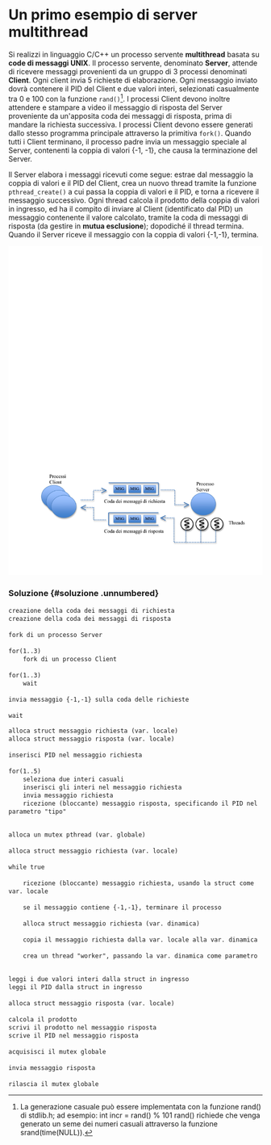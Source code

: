 Un primo esempio di server multithread
======================================

Si realizzi in linguaggio C/C++ un processo servente **multithread**
basata su **code di messaggi UNIX**. Il processo servente, denominato
**Server**, attende di ricevere messaggi provenienti da un gruppo di 3
processi denominati **Client**. Ogni client invia 5 richieste di
elaborazione. Ogni messaggio inviato dovrà contenere il PID del Client e
due valori interi, selezionati casualmente tra 0 e 100 con la funzione
`rand()`[^1]. I processi Client devono inoltre attendere e stampare a
video il messaggio di risposta del Server proveniente da un'apposita
coda dei messaggi di risposta, prima di mandare la richiesta successiva.
I processi Client devono essere generati dallo stesso programma
principale attraverso la primitiva `fork()`. Quando tutti i Client
terminano, il processo padre invia un messaggio speciale al Server,
contenenti la coppia di valori {-1, -1}, che causa la terminazione del
Server.

Il Server elabora i messaggi ricevuti come segue: estrae dal messaggio
la coppia di valori e il PID del Client, crea un nuovo thread tramite la
funzione `pthread_create()` a cui passa la coppia di valori e il PID, e
torna a ricevere il messaggio successivo. Ogni thread calcola il
prodotto della coppia di valori in ingresso, ed ha il compito di inviare
al Client (identificato dal PID) un messaggio contenente il valore
calcolato, tramite la coda di messaggi di risposta (da gestire in
**mutua esclusione**); dopodiché il thread termina. Quando il Server
riceve il messaggio con la coppia di valori {-1,-1}, termina.

![image](/images/ambiente_locale/server_multithread/un_primo_esempio_di_server_multithread.png)

### Soluzione {#soluzione .unnumbered}

``` {caption="Pseudo-codice del programma principale"}
creazione della coda dei messaggi di richiesta
creazione della coda dei messaggi di risposta

fork di un processo Server

for(1..3)
    fork di un processo Client

for(1..3)
    wait

invia messaggio {-1,-1} sulla coda delle richieste

wait
```

``` {caption="Pseudo-codice del programma Client"}
alloca struct messaggio richiesta (var. locale)
alloca struct messaggio risposta (var. locale)

inserisci PID nel messaggio richiesta

for(1..5)
    seleziona due interi casuali
    inserisci gli interi nel messaggio richiesta
    invia messaggio richiesta
    ricezione (bloccante) messaggio risposta, specificando il PID nel parametro "tipo"
    
```

``` {caption="Pseudo-codice del programma Server, thread principale"}
alloca un mutex pthread (var. globale)

alloca struct messaggio richiesta (var. locale)

while true

    ricezione (bloccante) messaggio richiesta, usando la struct come var. locale
    
    se il messaggio contiene {-1,-1}, terminare il processo
    
    alloca struct messaggio richiesta (var. dinamica)
    
    copia il messaggio richiesta dalla var. locale alla var. dinamica
    
    crea un thread "worker", passando la var. dinamica come parametro
    
```

``` {caption="Pseudo-codice del programma Server, thread worker"}
leggi i due valori interi dalla struct in ingresso
leggi il PID dalla struct in ingresso

alloca struct messaggio risposta (var. locale)

calcola il prodotto
scrivi il prodotto nel messaggio risposta
scrive il PID nel messaggio risposta

acquisisci il mutex globale

invia messaggio risposta

rilascia il mutex globale
```

[^1]: La generazione casuale può essere implementata con la funzione
    rand() di stdlib.h; ad esempio: int incr = rand() % 101 rand()
    richiede che venga generato un seme dei numeri casuali attraverso la
    funzione srand(time(NULL)).
